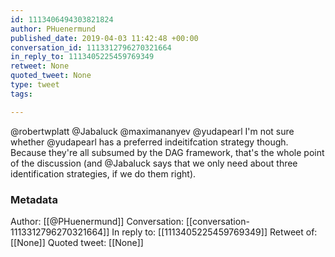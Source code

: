 ```yaml
---
id: 1113406494303821824
author: PHuenermund
published_date: 2019-04-03 11:42:48 +00:00
conversation_id: 1113312796270321664
in_reply_to: 1113405225459769349
retweet: None
quoted_tweet: None
type: tweet
tags:

---
```


@robertwplatt @Jabaluck @maximananyev @yudapearl I'm not sure whether @yudapearl has a preferred indeitifcation strategy though. Because they're all subsumed by the DAG framework, that's the whole point of the discussion (and @Jabaluck says that we only need about three identification strategies, if we do them right).

### Metadata

Author: [[@PHuenermund]]
Conversation: [[conversation-1113312796270321664]]
In reply to: [[1113405225459769349]]
Retweet of: [[None]]
Quoted tweet: [[None]]
